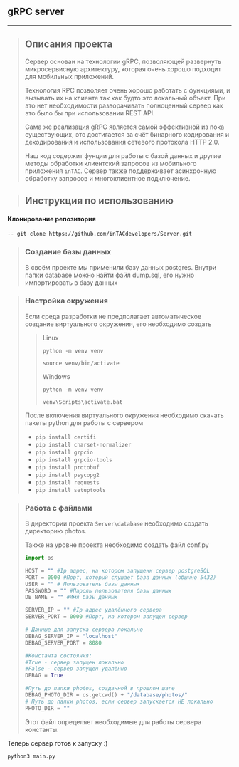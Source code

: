 ## gRPC server
___
>## Описания проекта
> Сервер основан на технологии gRPC, позволяющей развернуть микросервисную архитектуру, которая очень хорошо подходит для мобильных приложений.
> 
> Технология RPC позволяет очень хорошо работать с функциями, и вызывать их на клиенте так как будто это локальный объект.
> При это нет необходимости разворачивать полноценный сервер как это было бы при использовании REST API.
> 
> Сама же реализация gRPC является самой эффективной из пока существующих, это достигается за счёт бинарного кодирования и декодирования и использования сетевого протокола HTTP 2.0.
> 
> Наш код содержит фунции для работы с базой данных и другие методы обработки клиентский запросов из мобильного приложения `inTAC`.
>Сервер также поддерживает асинхронную обработку запросов и многоклиентное подключение. 



>## Инструкция по использованию

#### Клонирование репозитория
`-- git clone https://github.com/inTACdevelopers/Server.git`

>### Создание базы данных
> В своём проекте мы применили базу данных postgres.
> Внутри папки database можно найти файл dump.sql, его нужно импортировать в базу данных

>###  Настройка окружения
> Если среда разработки не предполагает автоматическое создание виртуального окружения, его необходимо создать
>>Linux
>> 
>>`python -m venv venv`
>>
>>`source venv/bin/activate`
>>
>>Windows
>>
>>`python -m venv venv`
>>
>>`venv\Scripts\activate.bat`
>
> После включения виртуального окружения необходимо скачать пакеты python для работы с сервером
>+ `pip install certifi`
>+ `pip install charset-normalizer`
>+ `pip install grpcio`
>+ `pip install grpcio-tools`
> + `pip install protobuf`
> + `pip install psycopg2`
> + `pip install requests`
> + `pip install setuptools`



>### Работа с файлами
> В директории проекта `Server\database` необходимо создать директорию photos.
> 
> Также на уровне проекта необходимо создать файл conf.py
> ```python
> import os
> 
> HOST = "" #Ip адрес, на котором запущенн сервер postgreSQL
> PORT = 0000 #Порт, который слушает база данных (обычно 5432)
> USER = "" # Пользователь базы данных
> PASSWORD = "" #Пароль пользователя базы данных
> DB_NAME = "" #Имя базы данных
> 
> SERVER_IP = "" #Ip адрес удалённого сервера
> SERVER_PORT = 0000 #Порт, на котором запущен сервер 
> 
> # Данные для запуска сервера локально
> DEBAG_SERVER_IP = "localhost"
> DEBAG_SERVER_PORT = 8080
>
> #Константа состояния:
> #True - сервер запущен локально
> #False - сервер запущен удалённо 
> DEBAG = True
>
> #Путь до папки photos, созданной в прошлом шаге
> DEBAG_PHOTO_DIR = os.getcwd() + "/database/photos/"
> # Путь до папки photos, если сервер запускается НЕ локально
> PHOTO_DIR = ""
> ``` 
> Этот файл определяет необходимые для работы сервера константы.
> 

Теперь сервер готов к запуску :)

`python3 main.py`












